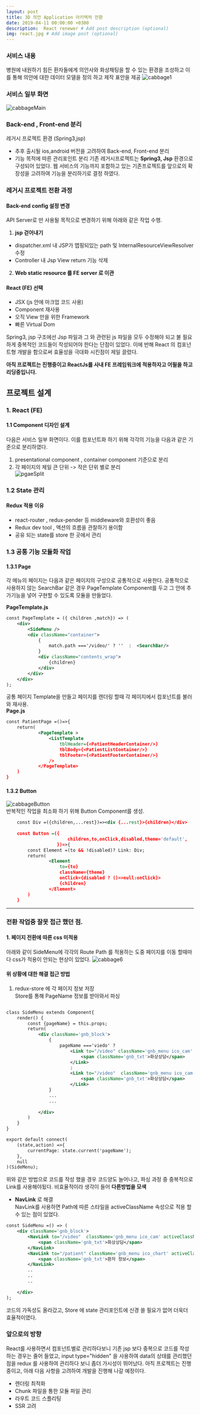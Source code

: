 ```yaml
---
layout: post
title: 3D 의안 Application 아키텍처 전환
date: 2019-04-11 00:00:00 +0300
description:  React renewer # Add post description (optional)
img: react.jpg # Add image post (optional)
---
```

### 서비스 내용  
병원에 내원하기 힘든 환자들에게 의안사와 화상채팅을 할 수 있는 환경을 조성하고 이를 통해 의안에 대한 데이터 모델을 정의 하고 제작 표안을 제공
![cabbage1]({{site.baseurl}}/assets/img/cabbage1.jpg)    

### 서비스 일부 화면    
![cabbageMain]({{site.baseurl}}/assets/img/cabbageMain.jpg)     

### Back-end , Front-end 분리
레거시 프로젝트 환경 (Spring3,jsp) 
- 추후 출시될 ios,android 버전을 고려하여 Back-end, Front-end 분리
- 기능 목적에 따른 관리포인트 분리
기존 레거시프로젝트는 **Spring3, Jsp** 환경으로 구성되어 있었다. 웹 서비스의 기능까지 포함하고 있는 기존프로젝트를 앞으로의 확장성을 고려하여 기능을 분리하기로 결정 하였다.  


### 레거시 프로젝트 전환 과정

#### Back-end config 설정 변경
API Server로 만 사용될 목적으로 변경하기 위해 아래와 같은 작업 수행.
1. **jsp 걷어내기**
- dispatcher.xml 내 JSP가 맵핑되있는 path 및 InternalResourceViewResolver 수정
- Controller 내 Jsp View return 기능 삭제
2. **Web static resource 를 FE server 로 이관**  


#### React (FE) 선택   
- JSX (js 안에 마크업 코드 사용)
- Component 재사용 
- 오직 View 만을 위한 Framework
- 빠른 Virtual Dom  

Spring3, jsp 구조에선 Jsp 파일과 그 와 관련된 js 파일을 모두 수정해야 되고 불 필요하게 중복적인 코드들이 작성되어야 한다는 단점이 있었다. 이에 반해 React 의 컴포넌트형 개발을 함으로써 효율성을 극대화 시킨점이 제일 끌렸다.  

**아직 프로젝트는 진행중이고 ReactJs를 사내 FE 프레임워크에 적용하자고 어필을 하고 리딩중입니다.**  

## 프로젝트 설계
### 1. React (FE)
#### 1.1 Component 디자인 설계 
다음은 서비스 일부 화면이다. 이를 컴포넌트화 하기 위해 각각의 기능을 다음과 같은 기준으로 분리하였다.  
1. presentational component , container component 기준으로 분리 
2. 각 페이지의 제일 큰 단위 -> 작은 단위 별로 분리  
![pgaeSplit]({{site.baseurl}}/assets/img/pgaeSplit.jpg)     

### 1.2 State 관리
#### Redux 적용 이유    
- react-router , redux-pender 등 middleware와 호환성이 좋음
- Redux dev tool , 액션의 흐름을 관찰하기 용이함
- 공유 되는 state를 store 한 곳에서 관리  
 
### 1.3 공통 기능 모듈화 작업
#### 1.3.1 Page
각 메뉴의 페이지는 다음과 같은 페이지의 구성으로 공통적으로 사용한다. 공통적으로 사용하지 않는 SearchBar 같은 경우 
PageTemplate Component를 두고 그 안에 추가기능을 넣어 구현할 수 있도록 모듈을 만들었다.    
  
**PageTemplate.js**  
```xml       
const PageTemplate = ({ children ,match}) => (
    <div>
        <SideMenu />
        <div className="container">
            {
                match.path ==='/video/' ? ''  :  <SearchBar/>
            }
            <div className="contents_wrap">
                {children}
            </div>
        </div>
    </div>
);


```
공통 페이지 Template을 만들고 페이지를 렌더링 할때 각 페이지에서 컴포넌트를 불러와 재사용.  
**Page.js**  
```xml   
const PatientPage =()=>{
    return(
            <PageTemplate >
                <ListTemplate
                    tblHeader={<PatientHeaderContainer/>}
                    tblBody={<PatientListContainer/>}
                    tblFooter={<PatientFooterContainer/>}
                />
            </PageTemplate>
    )
}
```

#### 1.3.2 Button 
![cabbageButton]({{site.baseurl}}/assets/img/cabbageButton.jpg)    
반복적인 작업을 최소화 하기 위해 Button Component를 생성. 
```xml     
    const Div =({children,...rest})=><div {...rest}>{children}</div>
    
    const Button =({
                       children,to,onClick,disabled,theme='default',
                   })=>{
        const Element =(to && !disabled)? Link: Div;
        return(
                <Element
                    to={to}
                    className={theme}
                    onClick={disabled ? ()=>null:onClick}>
                    {children}
                </Element>
        )
    }
```    


--------------------------------------------------------------  

### 전환 작업중 잘못 접근 했던 점.
#### 1. 페이지 전환에 따른 css 미적용
아래와 같이 SideMenu에 각각의 Route Path 를 적용하는 도중 페이지를 이동 할때마다 css가 적용이 안되는 현상이 있었다.
![cabbage6]({{site.baseurl}}/assets/img/cabbage6.jpg)  
  
#### 위 상황에 대한 해결 접근 방법 
1. redux-store 에 각 페이지 정보 저장  
Store를 통해 PageName 정보를 받아와서 파싱    

```xml     

class SideMenu extends Component{
    render() {
        const {pageName} = this.props;
        return(
            <div className='gnb_block'>
                {
                    pageName ==='viedo' ?
                        <Link to="/video" className='gnb_menu ico_cam' >
                            <span className='gnb_txt'>화상상담</span>
                        </Link>
                        :
                        <Link to="/video"  className='gnb_menu ico_cam selected'>
                            <span className='gnb_txt'>화상상담</span>
                        </Link>
                }
                ...
                ...
                
            </div>
        )
    }
}

export default connect(
    (state,action) =>{
        currentPage: state.current('pageName');
    },
    null
)(SideMenu);
```  
위와 같은 방법으로 코드를 작성 했을 경우 코드양도 늘어나고, 파싱 과정 중 중복적으로 Link를 사용해야됬다. 비효율적이라 생각이 들어 **다른방법을 모색**    
- **NavLink** 로 해결  
NavLink를 사용하면 Path에 따른 스타일을 activeClassName 속성으로 적용 할수 있는 점이 있었다.  

```xml    
const SideMenu =() => (
    <div className='gnb_block'>
        <NavLink to="/video"  className='gnb_menu ico_cam' activeClassName="gnb_menu ico_cam selected" >
            <span className='gnb_txt'>화상상담</span>
        </NavLink>
        <NavLink to="/patient" className='gnb_menu ico_chart' activeClassName='gnb_menu ico_chart selected'>
            <span className='gnb_txt'>환자 정보</span>
        </NavLink>
        ..
        ..
        ..
              
    </div>
);
```  
코드의 가독성도 올라갔고, Store 에 state 관리포인트에 신경 쓸 필요가 없어 더욱더 효율적이였다.

### 앞으로의 방향  
React를 사용하면서 컴포넌트별로 관리하다보니 기존 jsp 보다 중복으로 코드를 작성하는 경우는 줄어 들었고, input type="hidden" 을 사용하여 data의 상태를 관리했던 점을 redux 를 사용하여 관리하다 보니 좀더 가시성이 뛰어났다.
아직 프로젝트는 진행중이고, 아래 다음 사항을 고려하여 개발을 진행해 나갈 예정이다.
- 렌더링 최적화
- Chunk 파일을 통한 모듈 파일 관리
- 라우트 코드 스플리팅 
- SSR 고려
